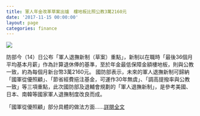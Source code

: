 ```yaml
---
title: 軍人年金改革草案出爐　樓地板比照公教3萬2160元
date: '2017-11-15 00:00:00'
layout: page
categories: finance
---
```


![](/finance20171115.jpg)

防部今（14）日公布「軍人退撫新制（草案）重點」，新制以在職時「最後36個月平均基本月薪」作為計算退休俸的基準，至於年金最低保障金額樓地板，則與公教一致，約為每個月新台幣3萬2160元。
國防部表示，未來的軍人退撫新制可歸納「國軍從優照顧」、「節省經費挹注基金，可運作30年無虞」、「調高提撥率與公教一致」等三項重點，此次國防部及退輔會規劃的「軍人退撫新制」，是參考美國、日本、南韓等國家軍人退撫制度改良而成。

「國軍從優照顧」部分具體的做法方面......[詳閱全文](https://www.nownews.com/news/20171114/2643920)